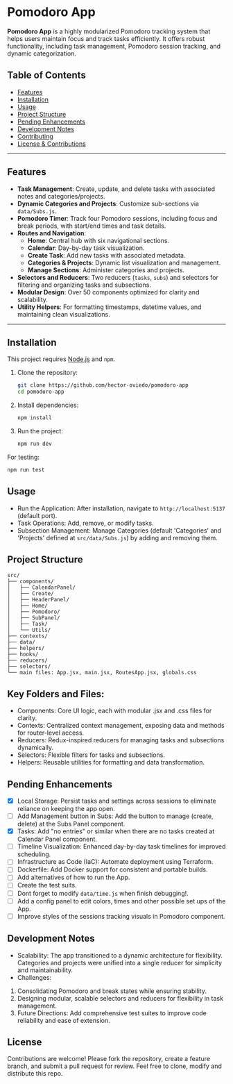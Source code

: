 # Pomodoro App

**Pomodoro App** is a highly modularized Pomodoro tracking system that helps users maintain focus and track tasks efficiently. It offers robust functionality, including task management, Pomodoro session tracking, and dynamic categorization.

## Table of Contents

- [Features](#features)
- [Installation](#installation)
- [Usage](#usage)
- [Project Structure](#project-structure)
- [Pending Enhancements](#pending-enhancements)
- [Development Notes](#development-notes)
- [Contributing](#contributing)
- [License & Contributions](#license)

---

## Features

- **Task Management**: Create, update, and delete tasks with associated notes and categories/projects.
- **Dynamic Categories and Projects**: Customize sub-sections via `data/Subs.js`.
- **Pomodoro Timer**: Track four Pomodoro sessions, including focus and break periods, with start/end times and task details.
- **Routes and Navigation**:
  - **Home**: Central hub with six navigational sections.
  - **Calendar**: Day-by-day task visualization.
  - **Create Task**: Add new tasks with associated metadata.
  - **Categories & Projects**: Dynamic list visualization and management.
  - **Manage Sections**: Administer categories and projects.
- **Selectors and Reducers**: Two reducers (`tasks`, `subs`) and selectors for filtering and organizing tasks and subsections.
- **Modular Design**: Over 50 components optimized for clarity and scalability.
- **Utility Helpers**: For formatting timestamps, datetime values, and maintaining clean visualizations.

---

## Installation

This project requires [Node.js](https://nodejs.org) and `npm`.

1. Clone the repository:
   ```bash
   git clone https://github.com/hector-oviedo/pomodoro-app
   cd pomodoro-app
   ```

2. Install dependencies:

   ```bash
   npm install
   ```

3. Run the project:

   ```bash
   npm run dev
   ```

For testing:

   ```bash
   npm run test
   ```

## Usage
- Run the Application: After installation, navigate to `http://localhost:5137` (default port).
- Task Operations: Add, remove, or modify tasks.
- Subsection Management: Manage Categories (default 'Categories' and 'Projects' defined at `src/data/Subs.js`) by adding and removing them.

## Project Structure

```
src/
├── components/
│   ├── CalendarPanel/
│   ├── Create/
│   ├── HeaderPanel/
│   ├── Home/
│   ├── Pomodoro/
│   ├── SubPanel/
│   ├── Task/
│   └── Utils/
├── contexts/
├── data/
├── helpers/
├── hooks/
├── reducers/
├── selectors/
└── main files: App.jsx, main.jsx, RoutesApp.jsx, globals.css
```

## Key Folders and Files:
- Components: Core UI logic, each with modular .jsx and .css files for clarity.
- Contexts: Centralized context management, exposing data and methods for router-level access.
- Reducers: Redux-inspired reducers for managing tasks and subsections dynamically.
- Selectors: Flexible filters for tasks and subsections.
- Helpers: Reusable utilities for formatting and data transformation.

## Pending Enhancements

- [x] Local Storage: Persist tasks and settings across sessions to eliminate reliance on keeping the app open.
- [ ] Add Management button in Subs: Add the button to manage (create, delete) at the Subs Panel component.
- [x] Tasks: Add "no entries" or similar when there are no tasks created at Calendar Panel component.
- [ ] Timeline Visualization: Enhanced day-by-day task timelines for improved scheduling.
- [ ] Infrastructure as Code (IaC): Automate deployment using Terraform.
- [ ] Dockerfile: Add Docker support for consistent and portable builds.
- [ ] Add alternatives of how to run the App.
- [ ] Create the test suits.
- [ ] Dont forget to modify `data/time.js` when finish debugging!.
- [ ] Add a config panel to edit colors, times and other possible set ups of the App.
- [ ] Improve styles of the sessions tracking visuals in Pomodoro component.

## Development Notes
- Scalability: The app transitioned to a dynamic architecture for flexibility. Categories and projects were unified into a single reducer for simplicity and maintainability.
- Challenges:
1. Consolidating Pomodoro and break states while ensuring stability.
2. Designing modular, scalable selectors and reducers for flexibility in task management.
3. Future Directions: Add comprehensive test suites to improve code reliability and ease of extension.

## License

Contributions are welcome! Please fork the repository, create a feature branch, and submit a pull request for review.
Feel free to clone, modify and distribute this repo.